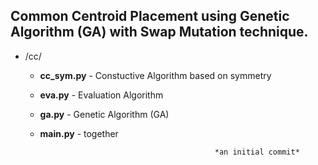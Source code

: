 ## Common Centroid Placement using Genetic Algorithm (GA) with Swap Mutation technique. 

* /cc/

    * **cc_sym.py** - Constuctive Algorithm based on symmetry 

    * **eva.py** - Evaluation Algorithm 
    
    * **ga.py** - Genetic Algorithm (GA)
    
    * **main.py** - together


                                                 *an initial commit*




